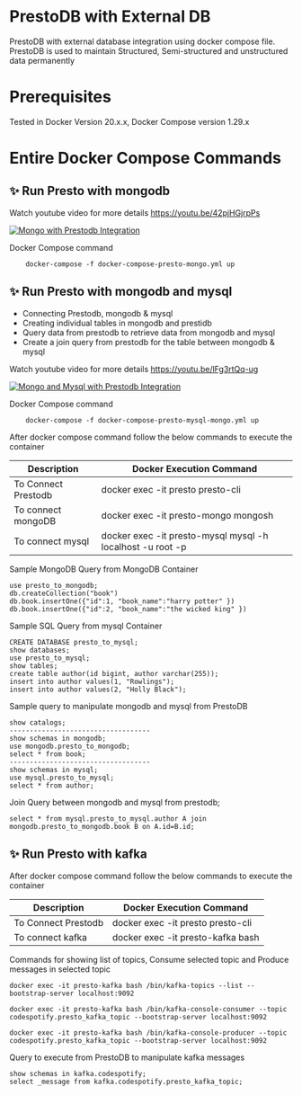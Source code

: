 # PrestoDB with External DB
PrestoDB with external database integration using docker compose file. PrestoDB is used to maintain Structured, Semi-structured  and unstructured data permanently

# Prerequisites
 Tested in Docker Version 20.x.x, Docker Compose version 1.29.x 

# Entire Docker Compose Commands

## ✨ Run Presto with mongodb

Watch youtube video for more details
https://youtu.be/42pjHGjrpPs

[![Mongo with Prestodb Integration](https://img.youtube.com/vi/42pjHGjrpPs/0.jpg)](https://youtu.be/42pjHGjrpPs "Mongo with Prestodb Integration")

Docker Compose command
```
    docker-compose -f docker-compose-presto-mongo.yml up
``` 

## ✨ Run Presto with mongodb and mysql

- Connecting Prestodb, mongodb & mysql
- Creating individual tables in mongodb and prestidb
- Query data from prestodb to retrieve data from mongodb and mysql
- Create a join query from prestodb for the table between mongodb & mysql

Watch youtube video for more details
https://youtu.be/lFg3rtQq-ug

[![Mongo and Mysql with Prestodb Integration](https://img.youtube.com/vi/lFg3rtQq-ug/0.jpg)](https://youtu.be/lFg3rtQq-ug "Mongo with Prestodb Integration")

Docker Compose command
```
    docker-compose -f docker-compose-presto-mysql-mongo.yml up
``` 
After docker compose command follow the below commands to execute the container

|Description                         |Docker Execution Command |
|-------------------------------|-----------------------------|
|To Connect Prestodb            |docker exec -it presto presto-cli |
|To connect mongoDB            |docker exec -it presto-mongo mongosh |
|To connect mysql|docker exec -it presto-mysql mysql -h localhost -u root -p|

Sample MongoDB Query from MongoDB Container
```
use presto_to_mongodb;
db.createCollection("book")
db.book.insertOne({"id":1, "book_name":"harry potter" })
db.book.insertOne({"id":2, "book_name":"the wicked king" })
```

Sample SQL Query from mysql Container
```
CREATE DATABASE presto_to_mysql;
show databases;
use presto_to_mysql;
show tables;
create table author(id bigint, author varchar(255));
insert into author values(1, "Rowlings");
insert into author values(2, "Holly Black");
```

Sample query to manipulate mongodb and mysql from PrestoDB
```
show catalogs;
-----------------------------------
show schemas in mongodb;
use mongodb.presto_to_mongodb;
select * from book;
-----------------------------------
show schemas in mysql;
use mysql.presto_to_mysql;
select * from author;
```

Join Query between mongodb and mysql from prestodb;
```
select * from mysql.presto_to_mysql.author A join mongodb.presto_to_mongodb.book B on A.id=B.id;
```

## ✨ Run Presto with kafka


After docker compose command follow the below commands to execute the container

|Description                         |Docker Execution Command |
|-------------------------------|-----------------------------|
|To Connect Prestodb            |docker exec -it presto presto-cli |
|To connect kafka            |docker exec -it presto-kafka bash |

Commands for showing list of topics, Consume selected topic and Produce messages in selected topic
```
docker exec -it presto-kafka bash /bin/kafka-topics --list --bootstrap-server localhost:9092

docker exec -it presto-kafka bash /bin/kafka-console-consumer --topic codespotify.presto_kafka_topic --bootstrap-server localhost:9092

docker exec -it presto-kafka bash /bin/kafka-console-producer --topic codespotify.presto_kafka_topic --bootstrap-server localhost:9092
```

Query to execute from PrestoDB to manipulate kafka messages
```
show schemas in kafka.codespotify;
select _message from kafka.codespotify.presto_kafka_topic;
```